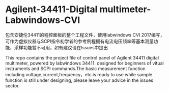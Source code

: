# Agilent-34411-Digital multimeter-Labwindows-CVI
  包含安捷伦34411的程控面板的整个工程文件，使用labwindows CVI 2017编写，可作为虚拟仪器与SCPI指令初学者的参考例程拥有电流电压频率等基本测量功能，采样功能暂不可用，如有建议请在Issues中提出
  
  This repo contains the project file of control panel of Agilent 34411 digital multimeter, powered by labwindows 34411. designed for beginners of vitual instruments and SCPI commands.The basic measurement function including voltage,current,frequency，etc is ready to use while sample function is still under designing, please leave your advice in the issues sector.
